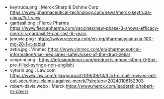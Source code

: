 - keytruda.png : Merck Sharp & Dohme Corp https://www.pharmaceutical-technology.com/news/merck-keytruda-china/?cf-view
- gardasil.png : Fierce Pharma https://www.fiercepharma.com/vaccines/new-phase-3-shows-efficacy-merck-s-gardasil-9-can-last-6-years
- januvia.png : https://www.vezeeta.com/en-eg/pharmacy/januvia-100-mg-28-f-c-tablet
- zetia.jpg : Vinmec https://www.vinmec.com/en/pharmaceutical-information/use-medicines-safely/uses-of-the-drug-zetia/
- simponi.png : https://infusiondepot.com/product/simponi-50mg-0-5ml-pre-filled-syringe-non-english/
- vytorin.png : Law.com https://www.law.com/njlawjournal/2019/09/13/third-circuit-revives-opt-out-securities-claims-against-merck/?slreturn=20240106152903
- robert-davis.webp : Merck https://www.merck.com/leadership/robert-m-davis/

